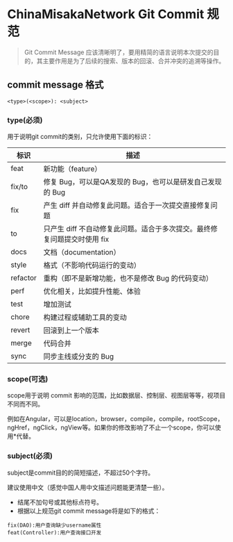# ChinaMisakaNetwork Git Commit 规范

> Git Commit Message 应该清晰明了，要用精简的语言说明本次提交的目的，其主要作用是为了后续的搜索、版本的回滚、合并冲突的追溯等操作。

## commit message 格式

```text
<type>(<scope>): <subject>
```

### type(必须)

用于说明git commit的类别，只允许使用下面的标识：

| 标识     | 描述                                                         |
| -------- | ------------------------------------------------------------ |
| feat     | 新功能（feature）                                            |
| fix/to   | 修复 Bug，可以是QA发现的 Bug，也可以是研发自己发现的 Bug     |
| fix      | 产生 diff 并自动修复此问题。适合于一次提交直接修复问题       |
| to       | 只产生 diff 不自动修复此问题。适合于多次提交。最终修复问题提交时使用 fix |
| docs     | 文档（documentation）                                        |
| style    | 格式（不影响代码运行的变动）                                 |
| refactor | 重构（即不是新增功能，也不是修改 Bug 的代码变动）            |
| perf     | 优化相关，比如提升性能、体验                                 |
| test     | 增加测试                                                     |
| chore    | 构建过程或辅助工具的变动                                     |
| revert   | 回滚到上一个版本                                             |
| merge    | 代码合并                                                     |
| sync     | 同步主线或分支的 Bug                                         |

### scope(可选)

scope用于说明 commit 影响的范围，比如数据层、控制层、视图层等等，视项目不同而不同。

例如在Angular，可以是location，browser，compile，compile，rootScope， ngHref，ngClick，ngView等。如果你的修改影响了不止一个scope，你可以使用*代替。

### subject(必须)

subject是commit目的的简短描述，不超过50个字符。

建议使用中文（感觉中国人用中文描述问题能更清楚一些）。

- 结尾不加句号或其他标点符号。
- 根据以上规范git commit message将是如下的格式：

```
fix(DAO):用户查询缺少username属性 
feat(Controller):用户查询接口开发
```

